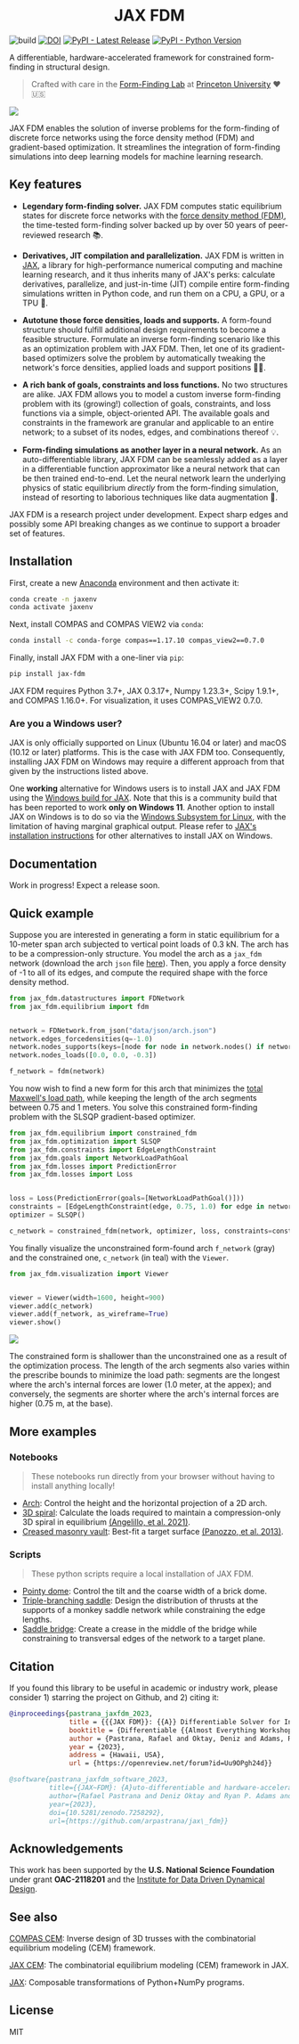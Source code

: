 <h1 align='center'>JAX FDM</h1>

<!-- Badges -->
![build](https://github.com/arpastrana/jax_fdm/workflows/build/badge.svg)
[![DOI](https://zenodo.org/badge/534255112.svg)](https://zenodo.org/badge/latestdoi/534255112)
[![PyPI - Latest Release](https://img.shields.io/pypi/v/jax-fdm.svg)](https://pypi.python.org/project/jax-fdm)
[![PyPI - Python Version](https://img.shields.io/pypi/pyversions/jax-fdm.svg)](https://pypi.python.org/project/jax-fdm)
<!-- [![GitHub - License](https://img.shields.io/github/license/arpastrana/jax_fdm.svg)](https://github.com/arpastrana/jax_fdm) -->

A differentiable, hardware-accelerated framework for constrained form-finding in structural design.

> Crafted with care in the [Form-Finding Lab](http://formfindinglab.princeton.edu/) at [Princeton University](https://princeton.edu) ❤️🇺🇸

![](images/jax_logo.gif)

JAX FDM enables the solution of inverse problems for the form-finding of discrete force networks using the force density method (FDM) and gradient-based optimization.
It streamlines the integration of form-finding simulations into deep learning models for machine learning research.

## Key features

- **Legendary form-finding solver.**
JAX FDM computes static equilibrium states for discrete force networks with the [force density method (FDM)](https://www.sciencedirect.com/science/article/pii/0045782574900450), the time-tested form-finding solver backed up by over 50 years of peer-reviewed research 📚.
<!--  -->
- **Derivatives, JIT compilation and parallelization.**
JAX FDM is written in [JAX](https://github.com/google/jax), a library for high-performance numerical computing and machine learning research, and it thus inherits many of JAX's perks: calculate derivatives, parallelize, and just-in-time (JIT) compile entire form-finding simulations written in Python code, and run them on a CPU, a GPU, or a TPU 🤯.
<!-- The same JAX code can be run in a CPU, or in multiple GPUs or TPUs (🤯). Accelerate your simulations with minimal burden! -->
- **Autotune those force densities, loads and supports.**
A form-found structure should fulfill additional design requirements to become a feasible structure.
Formulate an inverse form-finding scenario like this as an optimization problem with JAX FDM.
Then, let one of its gradient-based optimizers solve the problem by automatically tweaking the network's force densities, applied loads and support positions 🕺🏻.
<!-- Some popular examples of inverse form-finding problems include best-fitting a vault to an arbitrary target shape, minimizing the load path of a funicular network, or controlling the thrust and the supports of a bridge. -->
- **A rich bank of goals, constraints and loss functions.**
No two structures are alike.
JAX FDM allows you to model a custom inverse form-finding problem with its (growing!) collection of goals, constraints, and loss functions via a simple, object-oriented API.
The available goals and constraints in the framework are granular and applicable to an entire network; to a subset of its nodes, edges, and combinations thereof 💡.
<!-- Don't see a goal or a constraint you fit?. Add yours with ease! Consult our documentation guide (in progress) to see how you add yours. -->
- **Form-finding simulations as another layer in a neural network.**
As an auto-differentiable library, JAX FDM can be seamlessly added as a layer in a differentiable function approximator like a neural network that can be then trained end-to-end.
Let the neural network learn the underlying physics of static equilibrium *directly* from the form-finding simulation, instead of resorting to laborious techniques like data augmentation 🤖.

JAX FDM is a research project under development.
Expect sharp edges and possibly some API breaking changes as we continue to support a broader set of features.

## Installation

First, create a new [Anaconda](https://www.anaconda.com/) environment and then activate it:

```bash
conda create -n jaxenv
conda activate jaxenv
```

Next, install COMPAS and COMPAS VIEW2 via `conda`:

```bash
conda install -c conda-forge compas==1.17.10 compas_view2==0.7.0 
```

Finally, install JAX FDM with a one-liner via `pip`:

```bash
pip install jax-fdm
```

JAX FDM requires Python 3.7+, JAX 0.3.17+, Numpy 1.23.3+, Scipy 1.9.1+, and COMPAS 1.16.0+.
For visualization, it uses COMPAS_VIEW2 0.7.0.

### Are you a Windows user? 
 
JAX is only officially supported on Linux (Ubuntu 16.04 or later) and macOS (10.12 or later) platforms.
This is the case with JAX FDM too. 
Consequently, installing JAX FDM on Windows may require a different approach from that given by the instructions listed above.

One **working** alternative for Windows users is to install JAX and JAX FDM using the [Windows build for JAX](https://github.com/cloudhan/jax-windows-builder).
Note that this is a community build that has been reported to work **only on Windows 11**.
Another option to install JAX on Windows is to do so via the [Windows Subsystem for Linux](https://learn.microsoft.com/en-us/windows/wsl/about), with the limitation of having marginal graphical output.
Please refer to [JAX's installation instructions](https://github.com/google/jax#installation) for other alternatives to install JAX on Windows.

## Documentation

Work in progress! Expect a release soon.

## Quick example

Suppose you are interested in generating a form in static equilibrium for a 10-meter span arch subjected to vertical point loads of 0.3 kN.
The arch has to be a compression-only structure.
You model the arch as a `jax_fdm` network (download the arch `json` file [here](https://github.com/arpastrana/jax_fdm/blob/main/data/json/arch.json)).
Then, you apply a force density of -1 to all of its edges, and compute the required shape with the force density method. 

```python
from jax_fdm.datastructures import FDNetwork
from jax_fdm.equilibrium import fdm


network = FDNetwork.from_json("data/json/arch.json")
network.edges_forcedensities(q=-1.0)
network.nodes_supports(keys=[node for node in network.nodes() if network.is_leaf(node)])
network.nodes_loads([0.0, 0.0, -0.3])

f_network = fdm(network)
```

You now wish to find a new form for this arch that minimizes the [total Maxwell's load path](https://doi.org/10.1007/s00158-019-02214-w), while keeping the length of the arch segments between 0.75 and 1 meters.
You solve this constrained form-finding problem with the SLSQP gradient-based optimizer.

```python
from jax_fdm.equilibrium import constrained_fdm
from jax_fdm.optimization import SLSQP
from jax_fdm.constraints import EdgeLengthConstraint
from jax_fdm.goals import NetworkLoadPathGoal
from jax_fdm.losses import PredictionError
from jax_fdm.losses import Loss


loss = Loss(PredictionError(goals=[NetworkLoadPathGoal()]))
constraints = [EdgeLengthConstraint(edge, 0.75, 1.0) for edge in network.edges()]
optimizer = SLSQP()

c_network = constrained_fdm(network, optimizer, loss, constraints=constraints)
```

You finally visualize the unconstrained form-found arch `f_network` (gray) and the constrained one, `c_network` (in teal) with the `Viewer`.

```python
from jax_fdm.visualization import Viewer


viewer = Viewer(width=1600, height=900)
viewer.add(c_network)
viewer.add(f_network, as_wireframe=True)
viewer.show()
```

![](images/arch_loadpath.png)

The constrained form is shallower than the unconstrained one as a result of the optimization process.
The length of the arch segments also varies within the prescribe bounds to minimize the load path: segments are the longest where the arch's internal forces are lower (1.0 meter, at the appex); and conversely, the segments are shorter where the arch's internal forces are higher (0.75 m, at the base).

## More examples


### Notebooks

> These notebooks run directly from your browser without having to install anything locally! 

- [Arch](https://colab.research.google.com/drive/1_SrFuRPWxB0cG-BaZtNqitisQ7M3oUOG?usp=sharing): Control the height and the horizontal projection of a 2D arch.
- [3D spiral](https://colab.research.google.com/drive/13hi9VsQ2PSLY2otfyDSvlX3xhpfFJ7zJ?usp=sharing): Calculate the loads required to maintain a compression-only 3D spiral in equilibrium [(Angelillo, et al. 2021)](https://doi.org/10.1016/j.engstruct.2021.112176).
- [Creased masonry vault](https://colab.research.google.com/drive/1I3ntFbAqmxDzLmTwiL8z-pYoiZLC1x-z?usp=sharing): Best-fit a target surface [(Panozzo, et al. 2013)](https://cims.nyu.edu/gcl/papers/designing-unreinforced-masonry-models-siggraph-2013-panozzo-et-al.pdf).


### Scripts

> These python scripts require a local installation of JAX FDM.

- [Pointy dome](https://github.com/arpastrana/jax_fdm/blob/main/examples/dome/dome.py): Control the tilt and the coarse width of a brick dome. 
- [Triple-branching saddle](https://github.com/arpastrana/jax_fdm/blob/main/examples/monkey_saddle/monkey_saddle.py): Design the distribution of thrusts at the supports of a monkey saddle network while constraining the edge lengths.
- [Saddle bridge](https://github.com/arpastrana/jax_fdm/blob/main/examples/pringle/pringle.py): Create a crease in the middle of the bridge while constraining to transversal edges of the network to a target plane. 

## Citation

If you found this library to be useful in academic or industry work, please consider 1) starring the project on Github, and 2) citing it:

``` bibtex
@inproceedings{pastrana_jaxfdm_2023,
               title = {{{JAX FDM}}: {{A}} Differentiable Solver for Inverse Form-Finding},
               booktitle = {Differentiable {{Almost Everything Workshop}} of the 40th {{International Conference}} on {{Machine Learning}}},
               author = {Pastrana, Rafael and Oktay, Deniz and Adams, Ryan P. and Adriaenssens, Sigrid},
               year = {2023},
               address = {Hawaii, USA},
               url = {https://openreview.net/forum?id=Uu9OPgh24d}}
```

```bibtex
@software{pastrana_jaxfdm_software_2023,
          title={{JAX~FDM}: {A}uto-differentiable and hardware-accelerated force density method},
          author={Rafael Pastrana and Deniz Oktay and Ryan P. Adams and Sigrid Adriaenssens},
          year={2023},
          doi={10.5281/zenodo.7258292},
          url={https://github.com/arpastrana/jax\_fdm}}
```

## Acknowledgements

This work has been supported by the **U.S. National Science Foundation** under grant **OAC-2118201** and the [Institute for Data Driven Dynamical Design](https://www.mines.edu/id4/).

## See also

[COMPAS CEM](https://github.com/arpastrana/compas_cem): Inverse design of 3D trusses with the combinatorial equilibrium modeling (CEM) framework.

[JAX CEM](https://github.com/arpastrana/jax_cem): The combinatorial equilibrium modeling (CEM) framework in JAX.

[JAX](https://github.com/google/jax): Composable transformations of Python+NumPy programs.

## License

MIT
